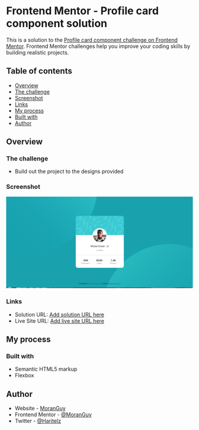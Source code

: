 # Frontend Mentor - Profile card component solution

This is a solution to the [Profile card component challenge on Frontend Mentor](https://www.frontendmentor.io/challenges/profile-card-component-cfArpWshJ). Frontend Mentor challenges help you improve your coding skills by building realistic projects.

## Table of contents

- [Overview](#overview)
- [The challenge](#the-challenge)
- [Screenshot](#screenshot)
- [Links](#links)
- [My process](#my-process)
- [Built with](#built-with)
- [Author](#author)

## Overview

### The challenge

- Build out the project to the designs provided

### Screenshot

![](./images/screenshot.png)

### Links

- Solution URL: [Add solution URL here](https://github.com/MoranGuy/profile-card-component-main)
- Live Site URL: [Add live site URL here](https://moranguy.github.io/profile-card-component-main/)

## My process

### Built with

- Semantic HTML5 markup
- Flexbox

## Author

- Website - [MoranGuy](https://github.com/MoranGuy)
- Frontend Mentor - [@MoranGuy](https://www.frontendmentor.io/profile/MoranGuy)
- Twitter - [@Haritelz](https://twitter.com/Haritelz)

